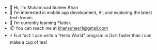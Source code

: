 - 👋 Hi, I’m Muhammad Suheer Khan
- 👀 I’m interested in mobile app development, AI, and exploring the latest tech trends.
- 🌱 I’m currently learning Flutter.
- 📫 You can reach me at khansuheer1@gmail.com
- ⚡ Fun fact: I can write a "Hello World" program in Dart faster than I can make a cup of tea!

<!---
suheerthedev/suheerthedev is a ✨ special ✨ repository because its `README.md` (this file) appears on your GitHub profile.
You can click the Preview link to take a look at your changes.
--->
